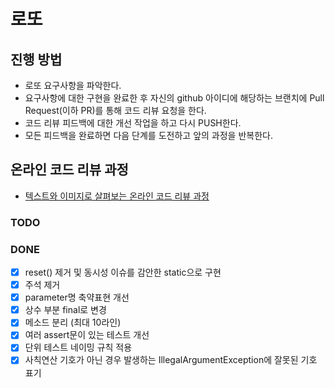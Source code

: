# 로또
## 진행 방법
* 로또 요구사항을 파악한다.
* 요구사항에 대한 구현을 완료한 후 자신의 github 아이디에 해당하는 브랜치에 Pull Request(이하 PR)를 통해 코드 리뷰 요청을 한다.
* 코드 리뷰 피드백에 대한 개선 작업을 하고 다시 PUSH한다.
* 모든 피드백을 완료하면 다음 단계를 도전하고 앞의 과정을 반복한다.

## 온라인 코드 리뷰 과정
* [텍스트와 이미지로 살펴보는 온라인 코드 리뷰 과정](https://github.com/next-step/nextstep-docs/tree/master/codereview)

### TODO

### DONE
- [X] reset() 제거 및 동시성 이슈를 감안한 static으로 구현
- [X] 주석 제거
- [X] parameter명 축약표현 개선
- [X] 상수 부분 final로 변경
- [X] 메소드 분리 (최대 10라인)
- [X] 여러 assert문이 있는 테스트 개선
- [X] 단위 테스트 네이밍 규칙 적용
- [X] 사칙연산 기호가 아닌 경우 발생하는 IllegalArgumentException에 잘못된 기호 표기
